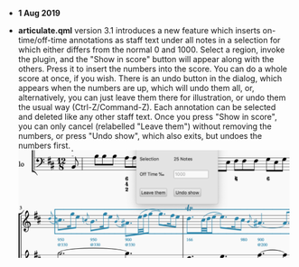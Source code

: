 * **1 Aug 2019**

* **articulate.qml** version 3.1 introduces a new feature which inserts on-time/off-time annotations as staff text under all notes in a selection for which either differs from the normal 0 and 1000. Select a region, invoke the plugin, and the "Show in score" button will appear along with the others. Press it to insert the numbers into the score.  You can do a whole score at once, if you wish.  There is an undo button in the dialog, which appears when the numbers are up, which will undo them all, or, alternatively, you can just leave them there for illustration, or undo them the usual way (Ctrl-Z/Command-Z). Each annotation can be selected and deleted like any other staff text.  Once you press "Show in score", you can only cancel (relabelled "Leave them") without removing the numbers, or press "Undo show", which also exits, but undoes the numbers first.
![Note times in the score](inScoreShowTimes.png)
